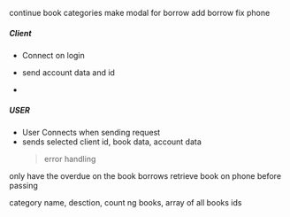 continue book categories
make modal for borrow
add borrow
fix phone

##### Client

- Connect on login
- send account data and id

-

##### USER

- User Connects when sending request
- sends selected client id, book data, account data
    > error handling




only have the overdue on the book borrows
retrieve book on phone before passing


category name, desction, count ng books, array of all books ids




